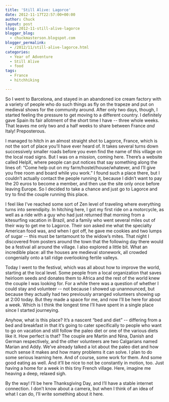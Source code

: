 ```yaml
---
title: 'Still Alive: Lagorce'
date: 2012-11-17T22:57:00+00:00
author: Chuck
layout: post
slug: 2012-11-still-alive-lagorce
blogger_blog:
  - chuckmasterson.blogspot.com
blogger_permalink:
  - /2012/11/still-alive-lagorce.html
categories:
  - Year of Adventure
  - Still Alive
  - food
tags:
  - France
  - hitchhiking

---
```

So I went to Barcelona, and stayed in an abandoned ice cream factory with a
variety of people who do such things as fly on the trapeze and put on
medieval shows for the community around. After only two days, though, I
started feeling the pressure to get moving to a different country. I
definitely gave Spain its fair allotment of the short time I have --
three whole weeks. That leaves me only two and a half weeks to share between
France *and* Italy! Preposterous.

I managed to hitch in an almost straight shot to Lagorce, France, which is
not the sort of place you’ll have ever heard of. It takes several turns
down successively smaller roads before you even find the name of this village
on  the local road signs. But I was on a mission, coming here.
There’s a website called HelpX, where people can put notices that say
something along the lines of: “Come help out on my
farm/hostel/house/whatever, and I’ll give you free room and board while
you work.” I found such a place there, but I couldn’t actually
contact the people running it, because I didn’t want to pay the 20
euros to become a member, and then use the site only once before leaving
Europe. So I decided to take a chance and just go to Lagorce and try to find
the couple running this place.

I feel like I’ve reached some sort of Zen level of traveling where
everything turns into serendipity. In hitching here, I got my first ride on a
motorcycle, as well as a ride with a guy who had just returned that morning
from a kitesurfing vacation in Brazil, and a family who went several miles
out of their way to get me to Lagorce. Their son asked me what the specialty
American food was, and when I got off, he gave me cookies and two lumps of
sugar -- this must be tantamount to the widow’s mites. That night
I discovered from posters around the town that the following day there would
be a festival all around the village. I also explored a little bit. What an
incredible place: all the houses are medieval stonework, all crowded
congenially onto a tall ridge overlooking fertile valleys.

Today I went to the festival, which was all about how to improve the world,
starting at the local level. Some people from a local organization that saves
heirloom seeds and donates them to Africa and the rest of the world knew the
couple I was looking for. For a while there was a question of whether I could
stay and volunteer -- not because I showed up unannounced, but because
they actually had two previously arranged volunteers showing up at 2:00
today. But they made a space for me, and now I’ll be here for about a
week. Which is I think the longest time I’ll have spent in a single
place since I started journeying.

Anyhow, what is this place? It’s a nascent “bed and diet”
-- differing from a bed and breakfast in that it’s going to cater
specifically to people who want to go on vacation and still follow the paleo
diet or one of the various diets like it. How perfect is that? The couple are
Martin and Nina, Danish and German respectively, and the other volunteers are
two Calgarians named Marian and Addy. We’ve already talked a lot about
the paleo diet and how much sense it makes and how many problems it can
solve. I plan to do some serious learning here. And of course, some work for
them. And some good eating as well. And it’ll be nice to not be
constantly in motion, too. Just having a home for a week in this tiny French
village. Here, imagine me heaving a deep, relaxed sigh. 


By the way! I’ll be here Thanksgiving Day, and I’ll have a stable
internet connection. I don’t know about a camera, but when I think of
an idea of what I can do, I’ll write something about it here.
